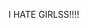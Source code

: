 I HATE GIRLSS!!!!


<!---
Ackylle/Ackylle is a ✨ special ✨ repository because its `README.md` (this file) appears on your GitHub profile.
You can click the Preview link to take a look at your changes.
--->
